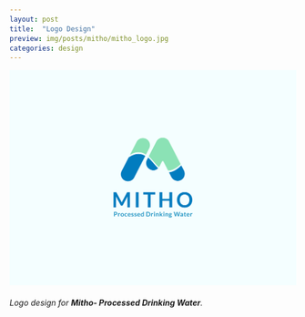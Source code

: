 ```yaml
---
layout: post
title:  "Logo Design"
preview: img/posts/mitho/mitho_logo.jpg
categories: design
---
```


![Mitho Logo](/img/posts/mitho/mitho_logo.jpg)

###### Logo design for **Mitho- Processed Drinking Water**. 